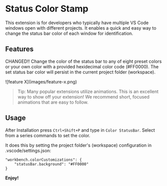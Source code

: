 # Status Color Stamp

This extension is for developers who typically have multiple VS Code windows open with different projects. It enables a quick and easy way to change the status bar color of each window for identification.

## Features

CHANGED!! Change the color of the status bar to any of eight preset colors or your own color with a provided hexidecimal color code (#FF0000). The set status bar color will persist in the current project folder (workspace).

\!\[feature X\]\(images/feature-x.png\)

> Tip: Many popular extensions utilize animations. This is an excellent way to show off your extension! We recommend short, focused animations that are easy to follow.

## Usage

After Installation press `Ctrl+Shift+P` and type in `Color StatusBar`. Select from a series commands to set the color.

It does this by setting the project folder's (workspace) configuration in .vscode/settings.json:

```
"workbench.colorCustomizations": {
    "statusBar.background": "#FF0000"
}
```

**Enjoy!**
